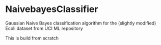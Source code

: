 # NaivebayesClassifier
Gaussian Naive Bayes classification algorithm for the (slightly modified) Ecoli dataset from UCI ML repository

This is build from scratch
